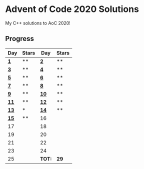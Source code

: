 # Advent of Code 2020 Solutions

My C++ solutions to AoC 2020!

## Progress
  
| Day | Stars | Day | Stars |
| ------ | ------ | ------ | ------ |
| **[1](https://github.com/joyjwlee/Advent-of-Code/tree/main/2020/Day%201%20-%20Report%20Repair)**  | ** | **[2](https://github.com/joyjwlee/Advent-of-Code/tree/main/2020/Day%202%20-%20Password%20Philosophy)** | ** |
| **[3](https://github.com/joyjwlee/Advent-of-Code/tree/main/2020/Day%203%20-%20Toboggan%20Trajectory)**  | ** | **[4](https://github.com/joyjwlee/Advent-of-Code/tree/main/2020/Day%204%20-%20Passport%20Processing)** | ** |
| **[5](https://github.com/joyjwlee/Advent-of-Code/tree/main/2020/Day%205%20-%20Binary%20Boarding)**  | ** | **[6](https://github.com/joyjwlee/Advent-of-Code/tree/main/2020/Day%206%20-%20Custom%20Customs)** | ** |
| **[7](https://github.com/joyjwlee/Advent-of-Code/tree/main/2020/Day%207%20-%20Handy%20Haversacks)**  | ** | **[8](https://github.com/joyjwlee/Advent-of-Code/tree/main/2020/Day%208%20-%20Handheld%20Halting)**  | ** |
| **[9](https://github.com/joyjwlee/Advent-of-Code/tree/main/2020/Day%209%20-%20Encoding%20Error)**  | ** | **[10](https://github.com/joyjwlee/Advent-of-Code/tree/main/2020/Day%2010%20-%20Adapter%20Array)**  | ** |
| **[11](https://github.com/joyjwlee/Advent-of-Code/tree/main/2020/Day%2011%20-%20Seating%20System)**  | ** | **[12](https://github.com/joyjwlee/Advent-of-Code/tree/main/2020/Day%2012%20-%20Rain%20Risk)**  | ** |
| **[13](https://github.com/joyjwlee/Advent-of-Code/tree/main/2020/Day%2013%20-%20Shuttle%20Search)**  | *  | **[14](https://github.com/joyjwlee/Advent-of-Code/tree/main/2020/Day%2014%20-%20Docking%20Data)**  | ** |
| **[15](https://github.com/joyjwlee/Advent-of-Code/tree/main/2020/Day%2015%20-%20Rambunctious%20Recitation)**  | ** | 16 |  |
| 17                 |    | 18 |  |
| 19                 |    | 20 |  |
| 21                 |    | 22 |  |
| 23                 |    | 24 |  |
| 25                 |    | **TOT:** | **29** |